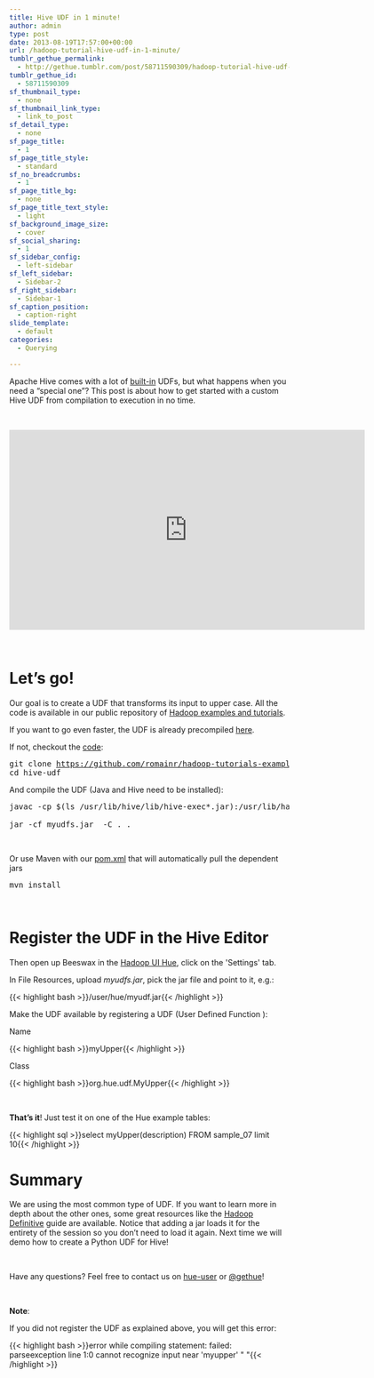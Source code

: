 ```yaml
---
title: Hive UDF in 1 minute!
author: admin
type: post
date: 2013-08-19T17:57:00+00:00
url: /hadoop-tutorial-hive-udf-in-1-minute/
tumblr_gethue_permalink:
  - http://gethue.tumblr.com/post/58711590309/hadoop-tutorial-hive-udf-in-1-minute
tumblr_gethue_id:
  - 58711590309
sf_thumbnail_type:
  - none
sf_thumbnail_link_type:
  - link_to_post
sf_detail_type:
  - none
sf_page_title:
  - 1
sf_page_title_style:
  - standard
sf_no_breadcrumbs:
  - 1
sf_page_title_bg:
  - none
sf_page_title_text_style:
  - light
sf_background_image_size:
  - cover
sf_social_sharing:
  - 1
sf_sidebar_config:
  - left-sidebar
sf_left_sidebar:
  - Sidebar-2
sf_right_sidebar:
  - Sidebar-1
sf_caption_position:
  - caption-right
slide_template:
  - default
categories:
  - Querying

---
```

<p id="docs-internal-guid-7f706b2a-97b5-9a0c-5dff-ae0ff0c1eaad">
  Apache Hive comes with a lot of <a href="https://cwiki.apache.org/confluence/display/Hive/LanguageManual+UDF#">built-in</a> UDFs, but what happens when you need a “special one”? This post is about how to get started with a custom Hive UDF from compilation to execution in no time.
</p>

&nbsp;

<iframe src="https://player.vimeo.com/video/72200781?dnt=1&app_id=122963" width="640" height="360" frameborder="0" title="Hadoop tutorial: build and use Hive UDF in 1 minute!" allow="autoplay; fullscreen" allowfullscreen></iframe>

&nbsp;

# Let’s go!

Our goal is to create a UDF that transforms its input to upper case. All the code is available in our public repository of [Hadoop examples and tutorials][1].

If you want to go even faster, the UDF is already precompiled [here][2].

If not, checkout the [code][3]:

<pre class="code">git clone <a href="https://github.com/romainr/hadoop-tutorials-examples.git">https://github.com/romainr/hadoop-tutorials-examples.git</a>
cd hive-udf</pre>

And compile the UDF (Java and Hive need to be installed):

<pre class="code">javac -cp $(ls /usr/lib/hive/lib/hive-exec*.jar):/usr/lib/hadoop/hadoop-common.jar org/hue/udf/MyUpper.java

jar -cf myudfs.jar  -C . .</pre>

&nbsp;

Or use Maven with our [pom.xml][4] that will automatically pull the dependent jars

<pre class="code">mvn install</pre>

&nbsp;

# Register the UDF in the Hive Editor

Then open up Beeswax in the [Hadoop UI Hue][5], click on the 'Settings' tab.

In File Resources, upload _<span class="code">myudfs.jar</span>_, pick the jar file and point to it, e.g.:

{{< highlight bash >}}/user/hue/myudf.jar{{< /highlight >}}

Make the UDF available by registering a UDF (User Defined Function ):

Name

{{< highlight bash >}}myUpper{{< /highlight >}}

Class

{{< highlight bash >}}org.hue.udf.MyUpper{{< /highlight >}}

&nbsp;

**That’s it**! Just test it on one of the Hue example tables:

{{< highlight sql >}}select myUpper(description) FROM sample_07 limit 10{{< /highlight >}}

# Summary

We are using the most common type of UDF. If you want to learn more in depth about the other ones, some great resources like the [Hadoop Definitive][6] guide are available. Notice that adding a jar loads it for the entirety of the session so you don’t need to load it again. Next time we will demo how to create a Python UDF for Hive!

&nbsp;

Have any questions? Feel free to contact us on [hue-user][7] or [@gethue][8]!

&nbsp;

**Note**:

If you did not register the UDF as explained above, you will get this error:

{{< highlight bash >}}error while compiling statement: failed: parseexception line 1:0 cannot recognize input near 'myupper' " "{{< /highlight >}}

 [1]: https://github.com/romainr/hadoop-tutorials-examples
 [2]: https://github.com/romainr/hadoop-tutorials-examples/raw/master/hive-udf/myudfs.jar
 [3]: https://github.com/romainr/hadoop-tutorials-examples/blob/master/hive-udf/org/hue/udf/MyUpper.java
 [4]: https://github.com/romainr/hadoop-tutorials-examples/blob/master/hive-udf/pom.xml
 [5]: http://gethue.com
 [6]: https://www.inkling.com/read/hadoop-definitive-guide-tom-white-3rd/chapter-12/ch12-section-08
 [7]: http://groups.google.com/a/cloudera.org/group/hue-user
 [8]: https://twitter.com/gethue
